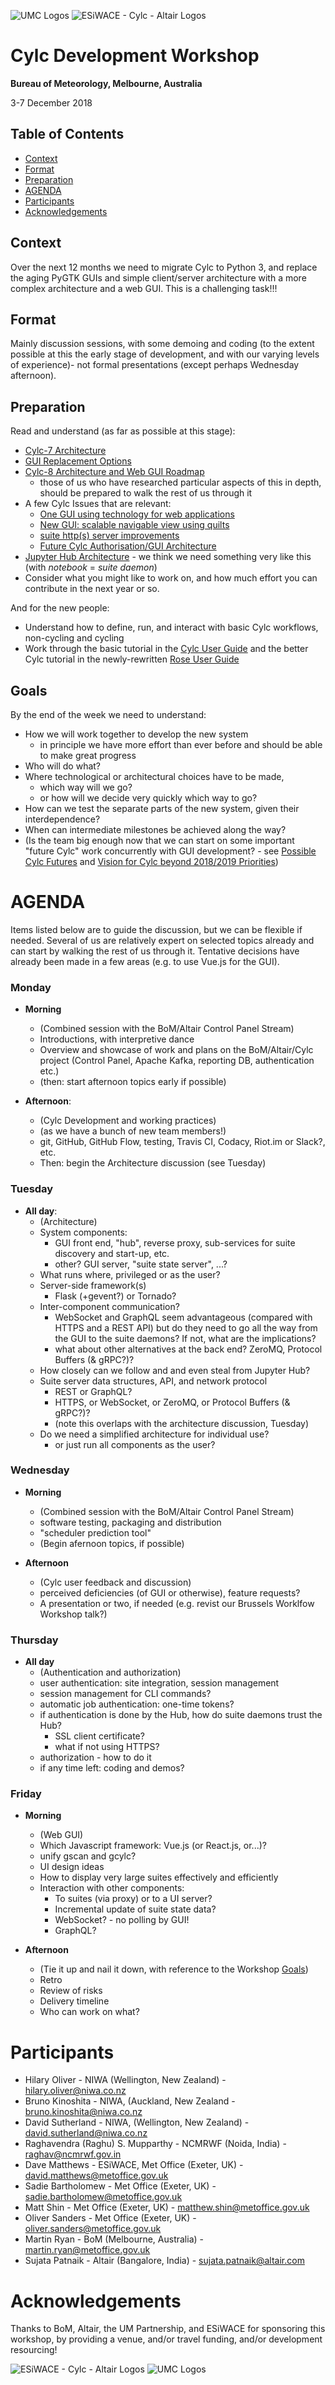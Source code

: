 ![UMC Logos](gfx/umc.png)
![ESiWACE - Cylc - Altair Logos](gfx/esiwace-cylc-altair-logos.png)

# Cylc Development Workshop 
__Bureau of Meteorology, Melbourne, Australia__ 

3-7 December 2018

## Table of Contents
- [Context](#context)
- [Format](#format)
- [Preparation](#preparation)
- [AGENDA](#agenda)
- [Participants](#participants)
- [Acknowledgements](#acknowledgements)

## Context
Over the next 12 months we need to migrate Cylc to Python 3, and replace the
aging PyGTK GUIs and simple client/server architecture with a more complex
architecture and a web GUI. This is a challenging task!!!

## Format
Mainly discussion sessions, with some demoing and coding (to the extent
possible at this the early stage of development, and with our varying levels of
experience)- not formal presentations (except perhaps Wednesday afternoon).

## Preparation
Read and understand (as far as possible at this stage):
- [Cylc-7 Architecture](cylc-7-architecture.md)
- [GUI Replacement Options](gui-replacement-options.md)
- [Cylc-8 Architecture and Web GUI Roadmap](cylc-8-roadmap.md)
  - those of us who have researched particular aspects of this in depth, should
    be prepared to walk the rest of us through it
- A few Cylc Issues that are relevant:
  - [One GUI using technology for web applications](https://github.com/cylc/cylc/issues/1873)
  - [New GUI: scalable navigable view using quilts](https://github.com/cylc/cylc/issues/2753)
  - [suite http(s) server improvements](https://github.com/cylc/cylc/issues/2563) 
  - [Future Cylc Authorisation/GUI Architecture](https://github.com/cylc/cylc/issues/2729 )
- [Jupyter Hub Architecture](https://jupyterhub.readthedocs.io/en/stable/) - we
  think we need something very like this (with _notebook_ = _suite daemon_)
- Consider what you might like to work on, and how much effort you can
  contribute in the next year or so.

And for the new people:
- Understand how to define, run, and interact with basic Cylc workflows,
  non-cycling and cycling
- Work through the basic tutorial in the [Cylc User
  Guide](https://cylc.github.io/cylc/documentation.html) and the better
  Cylc tutorial in the newly-rewritten [Rose User
  Guide](https://metomi.github.io/rose/doc/html/index.html) 
 
## Goals
By the end of the week we need to understand:
- How we will work together to develop the new system
  - in principle we have more effort than ever before and should be able to
    make great progress
- Who will do what?
- Where technological or architectural choices have to be made,
  - which way will we go?
  - or how will we decide very quickly which way to go?
- How can we test the separate parts of the new system, given their interdependence? 
- When can intermediate milestones be achieved along the way?
- (Is the team big enough now that we can start on some important "future Cylc"
  work concurrently with GUI development? - see [Possible Cylc
  Futures](https://github.com/cylc/cylc/wiki/Possible-Cylc-Futures) and
  [Vision for Cylc beyond 2018/2019
  Priorities](https://github.com/cylc/cylc/wiki/Vision-for-Cylc-beyond-2018-2019-Priorities))

# AGENDA
Items listed below are to guide the discussion, but we can be flexible if
needed. Several of us are relatively expert on selected topics already and
can start by walking the rest of us through it. Tentative decisions have
already been made in a few areas (e.g. to use Vue.js for the GUI).

### Monday
- __Morning__
  - (Combined session with the BoM/Altair Control Panel Stream)
  - Introductions, with interpretive dance
  - Overview and showcase of work and plans on the BoM/Altair/Cylc project
    (Control Panel, Apache Kafka, reporting DB, authentication etc.)
  - (then: start afternoon topics early if possible)

- __Afternoon__:
  - (Cylc Development and working practices)
  - (as we have a bunch of new team members!)
  - git, GitHub, GitHub Flow, testing, Travis CI, Codacy, Riot.im or Slack?, etc.
  - Then: begin the Architecture discussion (see Tuesday)

### Tuesday
- __All day__:
  - (Architecture)
  - System components:
    - GUI front end, "hub", reverse proxy, sub-services for suite discovery and
      start-up, etc.
    - other? GUI server, "suite state server", ...?
  - What runs where, privileged or as the user?
  - Server-side framework(s)
    - Flask (+gevent?) or Tornado?
  - Inter-component communication?
    - WebSocket and GraphQL seem advantageous (compared with HTTPS and a REST
      API) but do they need to go all the way from the GUI to the suite
      daemons? If not, what are the implications?
    - what about other alternatives at the back end? ZeroMQ, Protocol Buffers (& gRPC?)?
  - How closely can we follow and and even steal from Jupyter Hub?
  - Suite server data structures, API, and network protocol 
    - REST or GraphQL?
    - HTTPS, or WebSocket, or ZeroMQ, or Protocol Buffers (& gRPC?)?
    - (note this overlaps with the architecture discussion, Tuesday)
  - Do we need a simplified architecture for individual use?
    - or just run all components as the user?

### Wednesday
- __Morning__
  - (Combined session with the BoM/Altair Control Panel Stream)
  - software testing, packaging and distribution
  - "scheduler prediction tool"
  - (Begin afernoon topics, if possible)

- __Afternoon__
  - (Cylc user feedback and discussion)
  - perceived deficiencies (of GUI or otherwise), feature requests?
  - A presentation or two, if needed (e.g. revist our Brussels Worklfow Workshop talk?)

### Thursday
- __All day__
  - (Authentication and authorization)
  - user authentication: site integration, session management
  - session management for CLI commands?
  - automatic job authentication: one-time tokens?
  - if authentication is done by the Hub, how do suite daemons trust the Hub?
    - SSL client certificate?
    - what if not using HTTPS?
  - authorization - how to do it
  - if any time left: coding and demos?

### Friday
- __Morning__
  - (Web GUI)
  - Which Javascript framework: Vue.js (or React.js, or...)?
  - unify gscan and gcylc?
  - UI design ideas
  - How to display very large suites effectively and efficiently
  - Interaction with other components:
    - To suites (via proxy) or to a UI server?
    - Incremental update of suite state data?
    - WebSocket? - no polling by GUI!
    - GraphQL?

- __Afternoon__
  - (Tie it up and nail it down, with reference to the Workshop [Goals](#goals))
  - Retro
  - Review of risks
  - Delivery timeline
  - Who can work on what?

# Participants

- Hilary Oliver - NIWA (Wellington, New Zealand) - <hilary.oliver@niwa.co.nz>
- Bruno Kinoshita - NIWA, (Auckland, New Zealand - <bruno.kinoshita@niwa.co.nz>
- David Sutherland - NIWA, (Wellington, New Zealand) - <david.sutherland@niwa.co.nz>
- Raghavendra (Raghu) S. Mupparthy - NCMRWF (Noida, India) - <raghav@ncmrwf.gov.in> 
- Dave Matthews - ESiWACE, Met Office (Exeter, UK) - <david.matthews@metoffice.gov.uk> 
- Sadie Bartholomew - Met Office (Exeter, UK) - <sadie.bartholomew@metoffice.gov.uk>
- Matt Shin - Met Office (Exeter, UK) - <matthew.shin@metoffice.gov.uk>
- Oliver Sanders - Met Office (Exeter, UK) - <oliver.sanders@metoffice.gov.uk>
- Martin Ryan - BoM (Melbourne, Australia) - <martin.ryan@metoffice.gov.uk>
- Sujata Patnaik - Altair (Bangalore, India) - <sujata.patnaik@altair.com>

# Acknowledgements

Thanks to BoM, Altair, the UM Partnership, and ESiWACE for sponsoring this
workshop, by providing a venue, and/or travel funding, and/or development
resourcing! 

![ESiWACE - Cylc - Altair Logos](gfx/esiwace-cylc-altair-logos.png)
![UMC Logos](gfx/umc.png)


